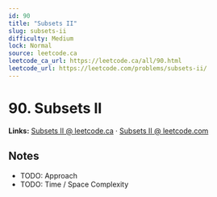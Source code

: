```yaml
--- 
id: 90
title: "Subsets II"
slug: subsets-ii
difficulty: Medium
lock: Normal
source: leetcode.ca
leetcode_ca_url: https://leetcode.ca/all/90.html
leetcode_url: https://leetcode.com/problems/subsets-ii/
---
```


# 90. Subsets II

**Links:** [Subsets II @ leetcode.ca](https://leetcode.ca/all/90.html) · [Subsets II @ leetcode.com](https://leetcode.com/problems/subsets-ii/)

## Notes
- TODO: Approach
- TODO: Time / Space Complexity
